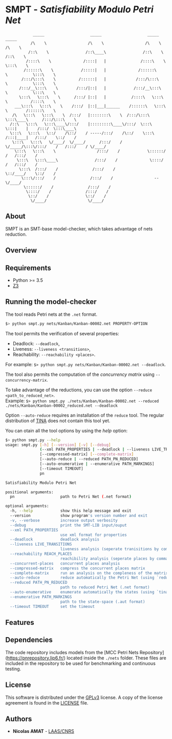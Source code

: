 # SMPT - *Satisfiability Modulo Petri Net*

```
            _____                    _____                    _____                _____
           /\    \                  /\    \                  /\    \              /\    \
          /::\    \                /::\____\                /::\    \            /::\    \
         /::::\    \              /::::|   |               /::::\    \           \:::\    \
        /::::::\    \            /:::::|   |              /::::::\    \           \:::\    \
       /:::/\:::\    \          /::::::|   |             /:::/\:::\    \           \:::\    \
      /:::/__\:::\    \        /:::/|::|   |            /:::/__\:::\    \           \:::\    \
      \:::\   \:::\    \      /:::/ |::|   |           /::::\   \:::\    \          /::::\    \
    ___\:::\   \:::\    \    /:::/  |::|___|______    /::::::\   \:::\    \        /::::::\    \
   /\   \:::\   \:::\    \  /:::/   |::::::::\    \  /:::/\:::\   \:::\____\      /:::/\:::\    \
  /::\   \:::\   \:::\____\/:::/    |:::::::::\____\/:::/  \:::\   \:::|    |    /:::/  \:::\____\
  \:::\   \:::\   \::/    /\::/    / -----/:::/    /\::/    \:::\  /:::|____|   /:::/    \::/    /
   \:::\   \:::\   \/____/  \/____/      /:::/    /  \/_____/\:::\/:::/    /   /:::/    / \/____/
    \:::\   \:::\    \                  /:::/    /            \::::::/    /   /:::/    /
     \:::\   \:::\____\                /:::/    /              \::::/    /   /:::/    /
      \:::\  /:::/    /               /:::/    /                \::/____/    \::/    /
       \:::\/:::/    /               /:::/    /                  --           \/____/
        \::::::/    /               /:::/    /
         \::::/    /               /:::/    /
          \::/    /                \::/    /
           \/____/                  \/____/
```

## About

SMPT is an SMT-base model-checker, which takes advantage of nets reduction.

## Overview

## Requirements

* Python >= 3.5
* [Z3](https://github.com/Z3Prover/z3)

## Running the model-checker

The tool reads Petri nets at the `.net` format.

```bash
$> python smpt.py nets/Kanban/Kanban-00002.net PROPERTY-OPTION
```

The tool permits the verification of several properties:
* Deadlock: `--deadlock`,
* Liveness: `--liveness <transitions>`,
* Reachability: `--reachability <places>`.

For example: `$> python smpt.py nets/Kanban/Kanban-00002.net --deadlock`.

The tool also permits the computation of the *concurrency matrix* using `--concurrency-matrix`.

To take advantage of the reductions, you can use the option `--reduce <path_to_reduced_net>`.  
Example: `$> python smpt.py ./nets/Kanban/Kanban-00002.net --reduced ./nets/Kanban/Kanban-00002_reduced.net --deadlock`

Option `--auto-reduce` requires an installation of the `reduce` tool. The regular distribution of [TINA](http://projects.laas.fr/tina/) does not contain this tool yet.

You can otain all the tool options by using the *help* option:
```bash
$> python smpt.py --help
usage: smpt.py [-h] [--version] [-v] [--debug]
               (--xml PATH_PROPERTIES | --deadlock | --liveness LIVE_TRANSITIONS | --reachability REACH_PLACES | --concurrent-places)
               [--compressed-matrix] [--complete-matrix]
               [--auto-reduce | --reduced PATH_PN_REDUCED]
               [--auto-enumerative | --enumerative PATH_MARKINGS]
               [--timeout TIMEOUT]
               pn

Satisfiability Modulo Petri Net

positional arguments:
  pn                    path to Petri Net (.net format)

optional arguments:
  -h, --help            show this help message and exit
  --version             show program's version number and exit
  -v, --verbose         increase output verbosity
  --debug               print the SMT-LIB input/ouput
  --xml PATH_PROPERTIES
                        use xml format for properties
  --deadlock            deadlock analysis
  --liveness LIVE_TRANSITIONS
                        liveness analysis (seperate tranisitions by commas)
  --reachability REACH_PLACES
                        reachibility analysis (seperate places by commas)
  --concurrent-places   concurrent places analysis
  --compressed-matrix   compress the concurrent places matrix
  --complete-matrix     run an analysis on the compleness of the matrix
  --auto-reduce         reduce automatically the Petri Net (using `reduce`)
  --reduced PATH_PN_REDUCED
                        path to reduced Petri Net (.net format)
  --auto-enumerative    enumerate automatically the states (using `tina`)
  --enumerative PATH_MARKINGS
                        path to the state-space (.aut format)
  --timeout TIMEOUT     set the timeout
```

## Features

## Dependencies

The code repository includes models from the [MCC Petri Nets Repository]
(https://pnrepository.lip6.fr/) located inside the ```./nets```
folder. These files are included in the
repository to be used for benchmarking and continuous testing.

## License

This software is distributed under the
[GPLv3](https://www.gnu.org/licenses/gpl-3.0.en.html) license.
A copy of the license agreement is found in the [LICENSE](./LICENSE) file.

## Authors

* **Nicolas AMAT** -  [LAAS/CNRS](https://www.laas.fr/)


